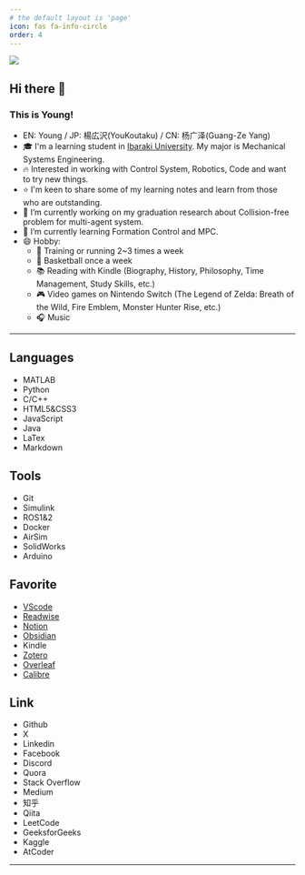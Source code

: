 ```yaml
---
# the default layout is 'page'
icon: fas fa-info-circle
order: 4
---
```


![](https://youkoutaku.goatcounter.com/counter//.png)

## Hi there 👋

### This is Young!
-  EN: Young / JP: 楊広沢(YouKoutaku) / CN: 杨广泽(Guang-Ze Yang)
- 🎓 I'm a learning student in [Ibaraki University](https://www.ibaraki.ac.jp).  My major is Mechanical Systems Engineering.
- 🔥 Interested in working with Control System, Robotics, Code and want to try new things. 
- ⭐ I'm keen to share some of my learning notes and learn from those who are outstanding.
- 🔭 I’m currently working on my graduation research about Collision-free problem for multi-agent system.
- 🌱 I’m currently learning Formation Control and MPC.
- 😄 Hobby:
  - 💪 Training or running 2~3 times a week
  - 🏀 Basketball once a week
  - 📚 Reading with Kindle (Biography, History, Philosophy, Time Management, Study Skills, etc.)
  - 🎮 Video games on Nintendo Switch (The Legend of Zelda: Breath of the Wild, Fire Emblem, Monster Hunter Rise, etc.)
  - 🎧 Music

---
## Languages
- MATLAB
- Python
- C/C++
- HTML5&CSS3
- JavaScript
- Java
- LaTex
- Markdown

## Tools
- Git
- Simulink
- ROS1&2
- Docker
- AirSim
- SolidWorks
- Arduino

## Favorite

- [VScode](https://code.visualstudio.com/)
- [Readwise](https://readwise.io/)
- [Notion](https://www.notion.so/)
- [Obsidian](https://obsidian.md/)
- Kindle
- [Zotero](https://www.zotero.org/)
- [Overleaf](https://www.overleaf.com/)
- [Calibre](https://calibre-ebook.com/ja/download)

## Link
- Github
- X
- Linkedin
- Facebook
- Discord
- Quora
- Stack Overflow
- Medium
- 知乎
- Qiita
- LeetCode
- GeeksforGeeks
- Kaggle
- AtCoder

---